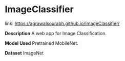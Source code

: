 # ImageClassifier
link: https://agrawalsourabh.github.io/ImageClassifier/

**Description**
A web app for Image Classification.

**Model Used**
Pretrained MobileNet.

**Dataset**
ImageNet


